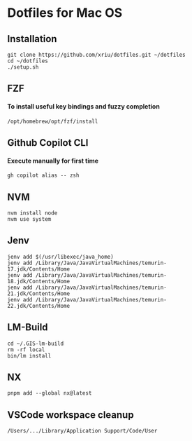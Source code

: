 # Dotfiles for Mac OS

## Installation

```
git clone https://github.com/xriu/dotfiles.git ~/dotfiles
cd ~/dotfiles
./setup.sh
```

## FZF

#### To install useful key bindings and fuzzy completion

```
/opt/homebrew/opt/fzf/install
```

## Github Copilot CLI

#### Execute manually for first time

```
gh copilot alias -- zsh
```

## NVM

```
nvm install node
nvm use system
```

## Jenv

```
jenv add $(/usr/libexec/java_home)
jenv add /Library/Java/JavaVirtualMachines/temurin-17.jdk/Contents/Home
jenv add /Library/Java/JavaVirtualMachines/temurin-18.jdk/Contents/Home
jenv add /Library/Java/JavaVirtualMachines/temurin-21.jdk/Contents/Home
jenv add /Library/Java/JavaVirtualMachines/temurin-22.jdk/Contents/Home
```

## LM-Build

```
cd ~/.GIS-lm-build
rm -rf local
bin/lm install
```

## NX

```
pnpm add --global nx@latest
```

## VSCode workspace cleanup

```
/Users/.../Library/Application Support/Code/User
```

